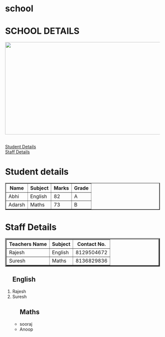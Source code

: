 # school
<html>
<head><title>School Details</title>
</head>
<body>
<h1>SCHOOL DETAILS</h1>

<img src="school.jpg" width="700 px" height="300 px"></img>


<br><a href="Student Details.html">Student Details</a>
<br><a href="Staff Details.html">Staff Details</a>

</body>
</html>
<html>
<head><title>Student detials</title>
<body>
<h1>Student details</h1>
<table border="2">
<tr><th>Name</th>
<th>Subject</th>
<th>Marks</th>
<th>Grade</th>
<tr>
<td>Abhi</td>
<td>English</td>
<td>82</td>
<td>A</td>
<tr>
<td>Adarsh</td>
<td>Maths</td>
<td>73</td>
<td>B</td>
</tr>
</table>
<html>
<head><title>Staff detials</title>
<body>
<h1>Staff Details</h1>
<table border=4>
<tr>
<th>Teachers Name</th>
<th>Subject</th>


<th>Contact No.</th>

<tr>
<td>Rajesh</td>
<td>English</td>
<td>8129504672</td>

<tr>
<td>Suresh</td>
<td>Maths</td>
<td>8136829836</td>
</tr>
</table>
<ol>
<h2>English</h2>
<li>Rajesh</li>
<li>Suresh</li>
<ul>
<h2>Maths</h2>
<li>sooraj</li>
<li>Anoop</li>
</ul>
</body>
</html>
